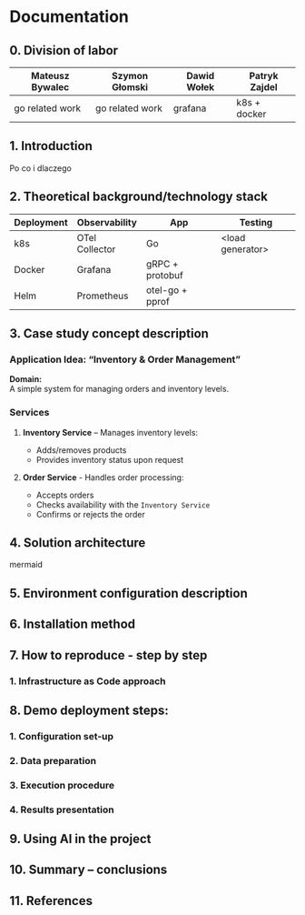 # Documentation
## 0. Division of labor
| Mateusz Bywalec | Szymon Głomski | Dawid Wołek | Patryk Zajdel |
|-|-|-|-|
| go related work | go related work | grafana | k8s + docker |


## 1. Introduction
Po co i dlaczego
## 2. Theoretical background/technology stack
| Deployment | Observability   | App                              | Testing            |
| ---------- | --------------- | -------------------------------- | ------------------ |
| k8s        |  OTel Collector | Go                               | \<load generator\> |
| Docker     |  Grafana        | gRPC + protobuf                  |                    |
| Helm       |  Prometheus     | otel-go + pprof                  |                    |

## 3. Case study concept description
### Application Idea: “Inventory & Order Management”
**Domain:**  
A simple system for managing orders and inventory levels.

### Services
1. **Inventory Service** – Manages inventory levels:
   - Adds/removes products  
   - Provides inventory status upon request

2. **Order Service** - Handles order processing:
   - Accepts orders  
   - Checks availability with the `Inventory Service`
   - Confirms or rejects the order

## 4. Solution architecture
mermaid
## 5. Environment configuration description
## 6. Installation method
## 7. How to reproduce - step by step
### 1. Infrastructure as Code approach
## 8. Demo deployment steps:
### 1. Configuration set-up
### 2. Data preparation
### 3. Execution procedure
### 4. Results presentation
## 9. Using AI in the project
## 10. Summary – conclusions
## 11. References
